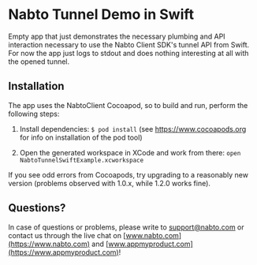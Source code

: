 # Nabto Tunnel Demo in Swift

Empty app that just demonstrates the necessary plumbing and API
interaction necessary to use the Nabto Client SDK's tunnel API from
Swift. For now the app just logs to stdout and does nothing interesting at
all with the opened tunnel.

## Installation

The app uses the NabtoClient Cocoapod, so to build and run, perform the following steps:

1. Install dependencies: `$ pod install` (see https://www.cocoapods.org for info on installation of the pod tool)

2. Open the generated workspace in XCode and work from there: `open NabtoTunnelSwiftExample.xcworkspace`

If you see odd errors from Cocoapods, try upgrading to a reasonably new version (problems observed with 1.0.x, while 1.2.0 works fine).

## Questions?

In case of questions or problems, please write to support@nabto.com or contact us through the live chat on [www.nabto.com](https://www.nabto.com) and [www.appmyproduct.com](https://www.appmyproduct.com)!
